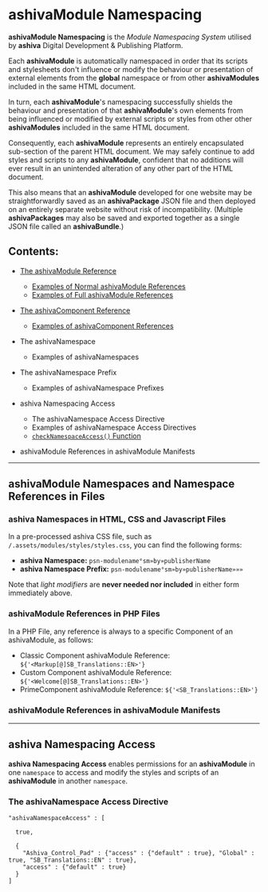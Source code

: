 # ashivaModule Namespacing

**ashivaModule Namespacing** is the _Module Namespacing System_ utilised by **ashiva** Digital Development & Publishing Platform.

Each **ashivaModule** is automatically namespaced in order that its scripts and stylesheets don't influence or modify the behaviour or presentation of external elements from the **global** namespace or from other **ashivaModules** included in the same HTML document.

In turn, each **ashivaModule**'s namespacing successfully shields the behaviour and presentation of that **ashivaModule**'s own elements from being influenced or modified by external scripts or styles from other other **ashivaModules** included in the same HTML document.

Consequently, each **ashivaModule** represents an entirely encapsulated sub-section of the parent HTML document. We may safely continue to add styles and scripts to any **ashivaModule**, confident that no additions will ever result in an unintended alteration of any other part of the HTML document.

This also means that an **ashivaModule** developed for one website may be straightforwardly saved as an **ashivaPackage** JSON file and then deployed on an entirely separate website without risk of incompatibility. (Multiple **ashivaPackages** may also be saved and exported together as a single JSON file called an **ashivaBundle**.)

## Contents:

 - [The ashivaModule Reference](https://github.com/RouninMedia/ashiva-Namespacing/blob/master/ashiva-module-reference/ashiva-module-reference.md)
   - [Examples of Normal ashivaModule References](https://github.com/RouninMedia/ashiva-Namespacing/blob/master/ashiva-module-reference/normal-ashiva-module-references.md)
   - [Examples of Full ashivaModule References](https://github.com/RouninMedia/ashiva-Namespacing/blob/master/ashiva-module-reference/full-ashiva-module-references.md)
 
 - [The ashivaComponent Reference](https://github.com/RouninMedia/ashiva-Namespacing/blob/master/ashiva-component-reference/ashiva-component-reference.md)
   - [Examples of ashivaComponent References](https://github.com/RouninMedia/ashiva-Namespacing/blob/master/ashiva-component-reference/ashiva-component-references.md)
   
 - The ashivaNamespace
   - Examples of ashivaNamespaces
 
 - The ashivaNamespace Prefix
   - Examples of ashivaNamespace Prefixes
   
 - ashiva Namespacing Access
   - The ashivaNamespace Access Directive
   - Examples of ashivaNamespace Access Directives
   - [`checkNamespaceAccess()` Function](https://github.com/RouninMedia/ashiva-Namespacing/blob/master/ashiva-namespacing-access/check-namespace-access-function.md)

 - ashivaModule References in ashivaModule Manifests
_____

## ashivaModule Namespaces and Namespace References in Files

### ashiva Namespaces in HTML, CSS and Javascript Files

In a pre-processed ashiva CSS file, such as `/.assets/modules/styles/styles.css`, you can find the following forms:

 - **ashiva Namespace:** `psn-modulename°sm»by»publisherName`
 - **ashiva Namespace Prefix:** `psn-modulename°sm»by»publisherName»»»`

Note that *light modifiers* are **never needed nor included** in either form immediately above.


### ashivaModule References in PHP Files

In a PHP File, any reference is always to a specific Component of an ashivaModule, as follows:

 - Classic Component ashivaModule Reference: `${'<Markup[@]SB_Translations::EN>'}`
 - Custom Component ashivaModule Reference: `${'<Welcome[@]SB_Translations::EN>'}`
 - PrimeComponent ashivaModule Reference: `${'<SB_Translations::EN>'}`


### ashivaModule References in ashivaModule Manifests



_____

## ashiva Namespacing Access

**ashiva Namespacing Access** enables permissions for an **ashivaModule** in one `namespace` to access and modify the styles and scripts of an **ashivaModule** in another `namespace`.

### The ashivaNamespace Access Directive

```
"ashivaNamespaceAccess" : [

  true,

  {
    "Ashiva_Control_Pad" : {"access" : {"default" : true}, "Global" : true, "SB_Translations::EN" : true},
    "access" : {"default" : true}  
  }
]
```
